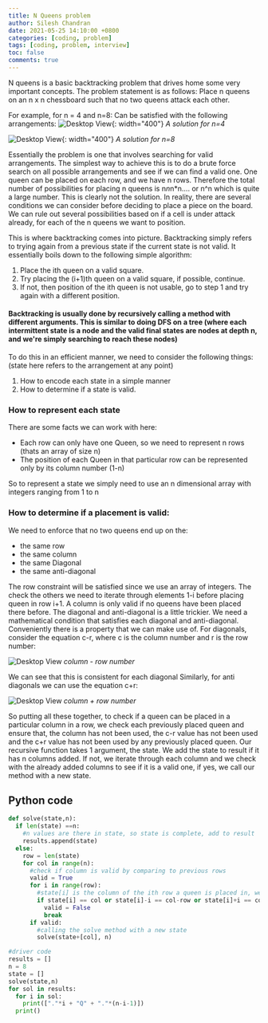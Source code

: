 ```yaml
---
title: N Queens problem
author: Silesh Chandran
date: 2021-05-25 14:10:00 +0800
categories: [coding, problem]
tags: [coding, problem, interview]
toc: false
comments: true
---
```


N queens is a basic backtracking problem that drives home some very important concepts. The problem statement is as follows:
Place n queens on an n x n chessboard such that no two queens attack each other.

For example, for n = 4 and n=8:
Can be satisfied with the following arrangements:
![Desktop View](/assets/img/nQueens/n_4_lDKzGzuXyP5.png){: width="400"}
_A solution for n=4_

![Desktop View](/assets/img/nQueens/n_8_B1F36CzgyPwb.png){: width="400"}
_A solution for n=8_

Essentially the problem is one that involves searching for valid arrangements. The simplest way to achieve this is to do a brute force search on all possible arrangements and see if we can find a valid one. One queen can be placed on each row, and we have n rows. Therefore the total number of possibilities for placing n queens is n*n*n*n.... or n^n which is quite a large number.
This is clearly not the solution. In reality, there are several conditions we can consider before deciding to place a piece on the board. We can rule out several possibilities based on if a cell is under attack already, for each of the n queens we want to position.

This is where backtracking comes into picture. Backtracking simply refers to trying again from a previous state if the current state is not valid. It essentially boils down to the following simple algorithm:

1. Place the ith queen on a valid square.
2. Try placing the (i+1)th queen on a valid square, if possible, continue.
3. If not, then position of the ith queen is not usable, go to step 1 and try again with a different position.

#### Backtracking is usually done by recursively calling a method with different arguments. This is similar to doing DFS on a tree (where each intermittent state is a node and the valid final states are nodes at depth n, and we're simply searching to reach these nodes)

To do this in an efficient manner, we need to consider the following things: (state here refers to the arrangement at any point)

1. How to encode each state in a simple manner
2. How to determine if a state is valid.

### How to represent each state
There are some facts we can work with here:
* Each row can only have one Queen, so we need to represent n rows (thats an array of size n)
* The position of each Queen in that particular row can be represented only by its column number (1-n)

So to represent a state we simply need to use an n dimensional array with integers ranging from 1 to n

### How to determine if a placement is valid:
We need to enforce that no two queens end up on the:
* the same row
* the same column
* the same Diagonal
* the same anti-diagonal

The row constraint will be satisfied since we use an array of integers. The check the others we need to iterate through elements 1-i before placing queen in row i+1. A column is only valid if no queens have been placed there before. The diagonal and anti-diagonal is a little trickier. We need a mathematical condition that satisfies each diagonal and anti-diagonal. Conveniently there is a property that we can make use of.
For diagonals, consider the equation c-r, where c is the column number and r is the row number:

![Desktop View](/assets/img/nQueens/dig_QCmLLfcsh.png)
_column - row number_

We can see that this is consistent for each diagonal
Similarly, for anti diagonals we can use the equation c+r:

![Desktop View](/assets/img/nQueens/andig_QVsU_JX7Gz.png)
_column + row number_

So putting all these together, to check if a queen can be placed in a particular column in a row, we check each previously placed queen and ensure that, the column has not been used, the c-r value has not been used and the c+r value has not been used by any previously placed queen. 
Our recursive function takes 1 argument, the state. We add the state to result if it has n columns added. If not, we iterate through each column and we check with the already added columns to see if it is a valid one, if yes, we call our method with a new state.

## Python code
```python
def solve(state,n):
  if len(state) ==n:
	#n values are there in state, so state is complete, add to result
    results.append(state)
  else:
    row = len(state)
    for col in range(n):
      #check if column is valid by comparing to previous rows
      valid = True
      for i in range(row):
        #state[i] is the column of the ith row a queen is placed in, we are checking the 3 conditions, column, diagonal and anti diagonal here
        if state[i] == col or state[i]-i == col-row or state[i]+i == col+row:
          valid = False
          break
      if valid:
        #calling the solve method with a new state
        solve(state+[col], n)	

#driver code
results = []
n = 8
state = []
solve(state,n)
for sol in results:
  for i in sol:
    print(["."*i + "Q" + "."*(n-i-1)])
  print()
```



